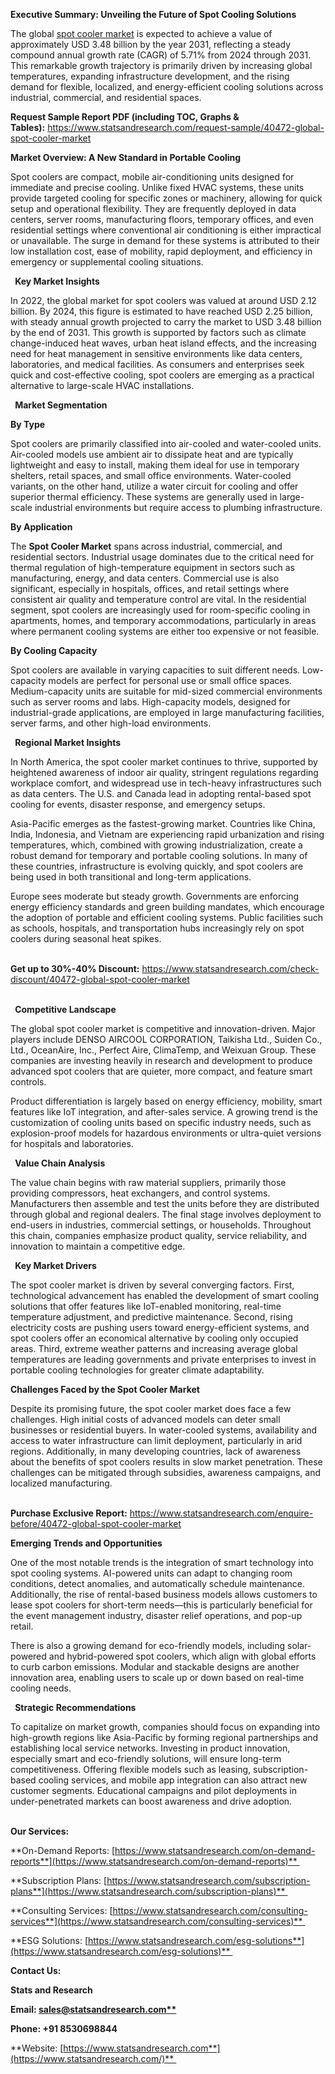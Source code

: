 ﻿**Executive Summary: Unveiling the Future of Spot Cooling Solutions**

The global [spot cooler market](https://www.statsandresearch.com/report/40472-global-spot-cooler-market) is expected to achieve a value of approximately USD 3.48 billion by the year 2031, reflecting a steady compound annual growth rate (CAGR) of 5.71% from 2024 through 2031. This remarkable growth trajectory is primarily driven by increasing global temperatures, expanding infrastructure development, and the rising demand for flexible, localized, and energy-efficient cooling solutions across industrial, commercial, and residential spaces.

**Request Sample Report PDF (including TOC, Graphs & Tables):** <https://www.statsandresearch.com/request-sample/40472-global-spot-cooler-market> 

**Market Overview: A New Standard in Portable Cooling**

Spot coolers are compact, mobile air-conditioning units designed for immediate and precise cooling. Unlike fixed HVAC systems, these units provide targeted cooling for specific zones or machinery, allowing for quick setup and operational flexibility. They are frequently deployed in data centers, server rooms, manufacturing floors, temporary offices, and even residential settings where conventional air conditioning is either impractical or unavailable. The surge in demand for these systems is attributed to their low installation cost, ease of mobility, rapid deployment, and efficiency in emergency or supplemental cooling situations.

` `**Key Market Insights**

In 2022, the global market for spot coolers was valued at around USD 2.12 billion. By 2024, this figure is estimated to have reached USD 2.25 billion, with steady annual growth projected to carry the market to USD 3.48 billion by the end of 2031. This growth is supported by factors such as climate change-induced heat waves, urban heat island effects, and the increasing need for heat management in sensitive environments like data centers, laboratories, and medical facilities. As consumers and enterprises seek quick and cost-effective cooling, spot coolers are emerging as a practical alternative to large-scale HVAC installations.

` `**Market Segmentation**

**By Type**

Spot coolers are primarily classified into air-cooled and water-cooled units. Air-cooled models use ambient air to dissipate heat and are typically lightweight and easy to install, making them ideal for use in temporary shelters, retail spaces, and small office environments. Water-cooled variants, on the other hand, utilize a water circuit for cooling and offer superior thermal efficiency. These systems are generally used in large-scale industrial environments but require access to plumbing infrastructure.

**By Application**

The **Spot Cooler Market** spans across industrial, commercial, and residential sectors. Industrial usage dominates due to the critical need for thermal regulation of high-temperature equipment in sectors such as manufacturing, energy, and data centers. Commercial use is also significant, especially in hospitals, offices, and retail settings where consistent air quality and temperature control are vital. In the residential segment, spot coolers are increasingly used for room-specific cooling in apartments, homes, and temporary accommodations, particularly in areas where permanent cooling systems are either too expensive or not feasible.

**By Cooling Capacity**

Spot coolers are available in varying capacities to suit different needs. Low-capacity models are perfect for personal use or small office spaces. Medium-capacity units are suitable for mid-sized commercial environments such as server rooms and labs. High-capacity models, designed for industrial-grade applications, are employed in large manufacturing facilities, server farms, and other high-load environments.

` `**Regional Market Insights**

In North America, the spot cooler market continues to thrive, supported by heightened awareness of indoor air quality, stringent regulations regarding workplace comfort, and widespread use in tech-heavy infrastructures such as data centers. The U.S. and Canada lead in adopting rental-based spot cooling for events, disaster response, and emergency setups.

Asia-Pacific emerges as the fastest-growing market. Countries like China, India, Indonesia, and Vietnam are experiencing rapid urbanization and rising temperatures, which, combined with growing industrialization, create a robust demand for temporary and portable cooling solutions. In many of these countries, infrastructure is evolving quickly, and spot coolers are being used in both transitional and long-term applications.

Europe sees moderate but steady growth. Governments are enforcing energy efficiency standards and green building mandates, which encourage the adoption of portable and efficient cooling systems. Public facilities such as schools, hospitals, and transportation hubs increasingly rely on spot coolers during seasonal heat spikes.

\
**Get up to 30%-40% Discount:** <https://www.statsandresearch.com/check-discount/40472-global-spot-cooler-market> 

\
` `**Competitive Landscape**

The global spot cooler market is competitive and innovation-driven. Major players include DENSO AIRCOOL CORPORATION, Taikisha Ltd., Suiden Co., Ltd., OceanAire, Inc., Perfect Aire, ClimaTemp, and Weixuan Group. These companies are investing heavily in research and development to produce advanced spot coolers that are quieter, more compact, and feature smart controls.

Product differentiation is largely based on energy efficiency, mobility, smart features like IoT integration, and after-sales service. A growing trend is the customization of cooling units based on specific industry needs, such as explosion-proof models for hazardous environments or ultra-quiet versions for hospitals and laboratories.

` `**Value Chain Analysis**

The value chain begins with raw material suppliers, primarily those providing compressors, heat exchangers, and control systems. Manufacturers then assemble and test the units before they are distributed through global and regional dealers. The final stage involves deployment to end-users in industries, commercial settings, or households. Throughout this chain, companies emphasize product quality, service reliability, and innovation to maintain a competitive edge.

` `**Key Market Drivers**

The spot cooler market is driven by several converging factors. First, technological advancement has enabled the development of smart cooling solutions that offer features like IoT-enabled monitoring, real-time temperature adjustment, and predictive maintenance. Second, rising electricity costs are pushing users toward energy-efficient systems, and spot coolers offer an economical alternative by cooling only occupied areas. Third, extreme weather patterns and increasing average global temperatures are leading governments and private enterprises to invest in portable cooling technologies for greater climate adaptability.

**Challenges Faced by the Spot Cooler Market**

Despite its promising future, the spot cooler market does face a few challenges. High initial costs of advanced models can deter small businesses or residential buyers. In water-cooled systems, availability and access to water infrastructure can limit deployment, particularly in arid regions. Additionally, in many developing countries, lack of awareness about the benefits of spot coolers results in slow market penetration. These challenges can be mitigated through subsidies, awareness campaigns, and localized manufacturing.

\
**Purchase Exclusive Report:** <https://www.statsandresearch.com/enquire-before/40472-global-spot-cooler-market> 

**Emerging Trends and Opportunities**

One of the most notable trends is the integration of smart technology into spot cooling systems. AI-powered units can adapt to changing room conditions, detect anomalies, and automatically schedule maintenance. Additionally, the rise of rental-based business models allows customers to lease spot coolers for short-term needs—this is particularly beneficial for the event management industry, disaster relief operations, and pop-up retail.

There is also a growing demand for eco-friendly models, including solar-powered and hybrid-powered spot coolers, which align with global efforts to curb carbon emissions. Modular and stackable designs are another innovation area, enabling users to scale up or down based on real-time cooling needs.

` `**Strategic Recommendations**

To capitalize on market growth, companies should focus on expanding into high-growth regions like Asia-Pacific by forming regional partnerships and establishing local service networks. Investing in product innovation, especially smart and eco-friendly solutions, will ensure long-term competitiveness. Offering flexible models such as leasing, subscription-based cooling services, and mobile app integration can also attract new customer segments. Educational campaigns and pilot deployments in under-penetrated markets can boost awareness and drive adoption.

\
**Our Services:** 

**On-Demand Reports: [https://www.statsandresearch.com/on-demand-reports**](https://www.statsandresearch.com/on-demand-reports)** 

**Subscription Plans: [https://www.statsandresearch.com/subscription-plans**](https://www.statsandresearch.com/subscription-plans)** 

**Consulting Services: [https://www.statsandresearch.com/consulting-services**](https://www.statsandresearch.com/consulting-services)** 

**ESG Solutions: [https://www.statsandresearch.com/esg-solutions**](https://www.statsandresearch.com/esg-solutions)** 

**Contact Us:** 

**Stats and Research** 

**Email: [sales@statsandresearch.com**](mailto:sales@statsandresearch.com)** 

**Phone: +91 8530698844** 

**Website: [https://www.statsandresearch.com**](https://www.statsandresearch.com/)** 

